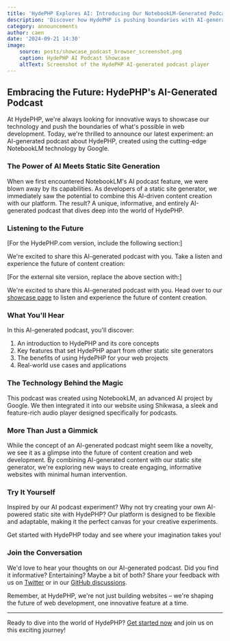 ```yaml
---
title: 'HydePHP Explores AI: Introducing Our NotebookLM-Generated Podcast'
description: 'Discover how HydePHP is pushing boundaries with AI-generated content, featuring our new podcast created by NotebookLM and powered by Shikwasa.'
category: announcements
author: caen
date: '2024-09-21 14:30'
image:
    source: posts/showcase_podcast_browser_screenshot.png
    caption: HydePHP AI Podcast Showcase
    altText: Screenshot of the HydePHP AI-generated podcast player
---
```


## Embracing the Future: HydePHP's AI-Generated Podcast

At HydePHP, we're always looking for innovative ways to showcase our technology and push the boundaries of what's possible in web development. Today, we're thrilled to announce our latest experiment: an AI-generated podcast about HydePHP, created using the cutting-edge NotebookLM technology by Google.

### The Power of AI Meets Static Site Generation

When we first encountered NotebookLM's AI podcast feature, we were blown away by its capabilities. As developers of a static site generator, we immediately saw the potential to combine this AI-driven content creation with our platform. The result? A unique, informative, and entirely AI-generated podcast that dives deep into the world of HydePHP.

### Listening to the Future

[For the HydePHP.com version, include the following section:]

We're excited to share this AI-generated podcast with you. Take a listen and experience the future of content creation:

<div id="player" class="mb-4"></div>

<script>
document.addEventListener('DOMContentLoaded', function() {
    const player = new shikwasa.Player({
        container: () => document.getElementById('player'),
        audio: {
            title: 'The Deep Dive: HydePHP',
            artist: 'AI-Generated Podcast',
            cover: 'https://hydephp.com/favicon.ico',
            src: "{{ asset('podcast/introduction.wav') }}",
        },
        chapters: [
            { title: 'Introduction', startTime: 0, endTime: 60 },
            { title: 'Features of HydePHP', startTime: 60, endTime: 180 },
            { title: 'Benefits and Use Cases', startTime: 180, endTime: 300 },
            { title: 'Conclusion', startTime: 300, endTime: 360 },
        ],
        themeColor: '#4A5568',
    });
});
</script>

[For the external site version, replace the above section with:]

We're excited to share this AI-generated podcast with you. Head over to our [showcase page](https://hydephp.com/showcase/podcast) to listen and experience the future of content creation.

### What You'll Hear

In this AI-generated podcast, you'll discover:

1. An introduction to HydePHP and its core concepts
2. Key features that set HydePHP apart from other static site generators
3. The benefits of using HydePHP for your web projects
4. Real-world use cases and applications

### The Technology Behind the Magic

This podcast was created using NotebookLM, an advanced AI project by Google. We then integrated it into our website using Shikwasa, a sleek and feature-rich audio player designed specifically for podcasts.

### More Than Just a Gimmick

While the concept of an AI-generated podcast might seem like a novelty, we see it as a glimpse into the future of content creation and web development. By combining AI-generated content with our static site generator, we're exploring new ways to create engaging, informative websites with minimal human intervention.

### Try It Yourself

Inspired by our AI podcast experiment? Why not try creating your own AI-powered static site with HydePHP? Our platform is designed to be flexible and adaptable, making it the perfect canvas for your creative experiments.

Get started with HydePHP today and see where your imagination takes you!

### Join the Conversation

We'd love to hear your thoughts on our AI-generated podcast. Did you find it informative? Entertaining? Maybe a bit of both? Share your feedback with us on [Twitter](https://twitter.com/hydephp) or in our [GitHub discussions](https://github.com/hydephp/hyde/discussions).

Remember, at HydePHP, we're not just building websites – we're shaping the future of web development, one innovative feature at a time.

---

Ready to dive into the world of HydePHP? [Get started now](https://hydephp.com/docs/1.x/quickstart) and join us on this exciting journey!
